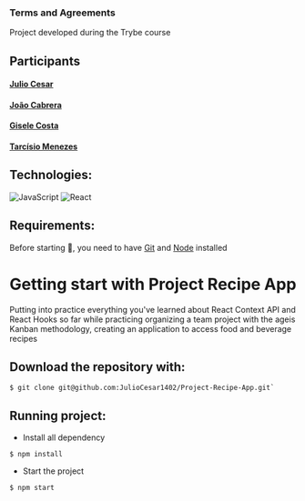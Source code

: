 ### Terms and Agreements

Project developed during the Trybe course

## Participants
#### [Julio Cesar](https://github.com/JulioCesar1402)
#### [João Cabrera](https://github.com/JoaoCabrera)
#### [Gisele Costa](https://github.com/giisele)
#### [Tarcísio Menezes](https://github.com/Tarcisio-Menezes)

## Technologies:
![JavaScript](https://img.shields.io/badge/JavaScript-yellow?style=for-the-badge&logo=JavaScript&logoColor=white)
![React](https://img.shields.io/badge/React-cyan?style=for-the-badge&logo=React&logoColor=black)

## Requirements:
Before starting :checkered_flag:, you need to have [Git](https://git-scm.com) and [Node](https://nodejs.org/en/) installed

# Getting start with Project Recipe App

Putting into practice everything you've learned about React Context API and React Hooks so far while practicing organizing a team project with the ageis Kanban methodology, creating an application to access food and beverage recipes

## Download the repository with:
```
$ git clone git@github.com:JulioCesar1402/Project-Recipe-App.git`
```

## Running project:

- Install all dependency
```
$ npm install
```
- Start the project
```
$ npm start
```
